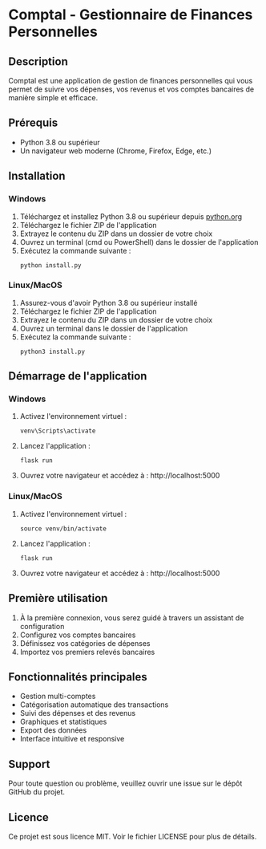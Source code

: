# Comptal - Gestionnaire de Finances Personnelles

## Description
Comptal est une application de gestion de finances personnelles qui vous permet de suivre vos dépenses, vos revenus et vos comptes bancaires de manière simple et efficace.

## Prérequis
- Python 3.8 ou supérieur
- Un navigateur web moderne (Chrome, Firefox, Edge, etc.)

## Installation

### Windows
1. Téléchargez et installez Python 3.8 ou supérieur depuis [python.org](https://www.python.org/downloads/)
2. Téléchargez le fichier ZIP de l'application
3. Extrayez le contenu du ZIP dans un dossier de votre choix
4. Ouvrez un terminal (cmd ou PowerShell) dans le dossier de l'application
5. Exécutez la commande suivante :
   ```
   python install.py
   ```

### Linux/MacOS
1. Assurez-vous d'avoir Python 3.8 ou supérieur installé
2. Téléchargez le fichier ZIP de l'application
3. Extrayez le contenu du ZIP dans un dossier de votre choix
4. Ouvrez un terminal dans le dossier de l'application
5. Exécutez la commande suivante :
   ```
   python3 install.py
   ```

## Démarrage de l'application

### Windows
1. Activez l'environnement virtuel :
   ```
   venv\Scripts\activate
   ```
2. Lancez l'application :
   ```
   flask run
   ```
3. Ouvrez votre navigateur et accédez à : http://localhost:5000

### Linux/MacOS
1. Activez l'environnement virtuel :
   ```
   source venv/bin/activate
   ```
2. Lancez l'application :
   ```
   flask run
   ```
3. Ouvrez votre navigateur et accédez à : http://localhost:5000

## Première utilisation
1. À la première connexion, vous serez guidé à travers un assistant de configuration
2. Configurez vos comptes bancaires
3. Définissez vos catégories de dépenses
4. Importez vos premiers relevés bancaires

## Fonctionnalités principales
- Gestion multi-comptes
- Catégorisation automatique des transactions
- Suivi des dépenses et des revenus
- Graphiques et statistiques
- Export des données
- Interface intuitive et responsive

## Support
Pour toute question ou problème, veuillez ouvrir une issue sur le dépôt GitHub du projet.

## Licence
Ce projet est sous licence MIT. Voir le fichier LICENSE pour plus de détails.
